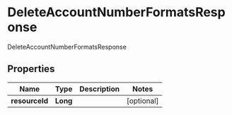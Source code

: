 

# DeleteAccountNumberFormatsResponse

DeleteAccountNumberFormatsResponse

## Properties

| Name | Type | Description | Notes |
|------------ | ------------- | ------------- | -------------|
|**resourceId** | **Long** |  |  [optional] |



